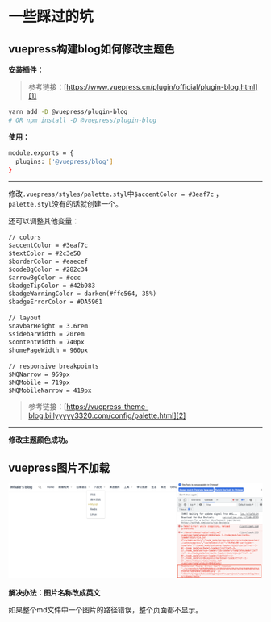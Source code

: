# 一些踩过的坑

## vuepress构建blog如何修改主题色

__安装插件：__

>参考链接：[https://www.vuepress.cn/plugin/official/plugin-blog.html][1]

```sh
yarn add -D @vuepress/plugin-blog
# OR npm install -D @vuepress/plugin-blog
```

__使用：__

```sh
module.exports = {
  plugins: ['@vuepress/blog']
}
```

***

修改`.vuepress/styles/palette.styl`中`$accentColor = #3eaf7c` ，`palette.styl`没有的话就创建一个。

还可以调整其他变量：

``` stylus
// colors
$accentColor = #3eaf7c
$textColor = #2c3e50
$borderColor = #eaecef
$codeBgColor = #282c34
$arrowBgColor = #ccc
$badgeTipColor = #42b983
$badgeWarningColor = darken(#ffe564, 35%)
$badgeErrorColor = #DA5961

// layout
$navbarHeight = 3.6rem
$sidebarWidth = 20rem
$contentWidth = 740px
$homePageWidth = 960px

// responsive breakpoints
$MQNarrow = 959px
$MQMobile = 719px
$MQMobileNarrow = 419px

```

>参考链接：[https://vuepress-theme-blog.billyyyyy3320.com/config/palette.html][2]
***


__修改主题颜色成功。__

[1]:https://www.vuepress.cn/plugin/official/plugin-blog.html
[2]:https://vuepress-theme-blog.billyyyyy3320.com/config/palette.html


## vuepress图片不加载

![wrongpath](./screenshot/wrongpath.png)

__解决办法：图片名称改成英文__

如果整个md文件中一个图片的路径错误，整个页面都不显示。